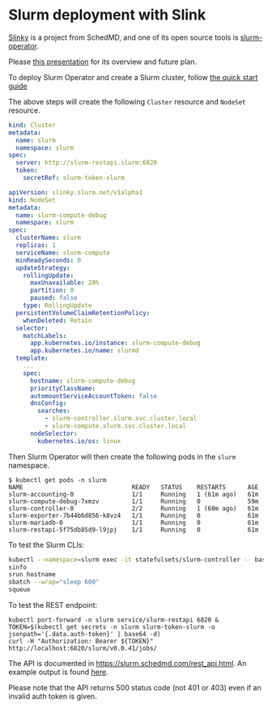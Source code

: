 # Slurm deployment with Slink

[Slinky](https://slinky.ai) is a project from SchedMD, and one of its open source tools
is [slurm-operator](https://github.com/SlinkyProject/slurm-operator).

Please [this presentation](https://slurm.schedmd.com/SLUG24/Slinky-Slurm-Operator.pdf) for its overview and future plan.

To deploy Slurm Operator and create a Slurm cluster,
follow [the quick start guide](https://github.com/SlinkyProject/slurm-operator/blob/main/docs/user/quickstart.md)

The above steps will create the following `Cluster` resource and `NodeSet` resource.

```yaml
kind: Cluster
metadata:
  name: slurm
  namespace: slurm
spec:
  server: http://slurm-restapi.slurm:6820
  token:
    secretRef: slurm-token-slurm
```

```yaml
apiVersion: slinky.slurm.net/v1alpha1
kind: NodeSet
metadata:
  name: slurm-compute-debug
  namespace: slurm
spec:
  clusterName: slurm
  replicas: 1
  serviceName: slurm-compute
  minReadySeconds: 0
  updateStrategy:
    rollingUpdate:
      maxUnavailable: 20%
      partition: 0
      paused: false
    type: RollingUpdate
  persistentVolumeClaimRetentionPolicy:
    whenDeleted: Retain
  selector:
    matchLabels:
      app.kubernetes.io/instance: slurm-compute-debug
      app.kubernetes.io/name: slurmd
  template:
    ...
    spec:
      hostname: slurm-compute-debug
      priorityClassName:
      automountServiceAccountToken: false
      dnsConfig:
        searches:
          - slurm-controller.slurm.svc.cluster.local
          - slurm-compute.slurm.svc.cluster.local
      nodeSelector:
        kubernetes.io/os: linux
```

Then Slurm Operator will then create the following pods in the `slurm` namespace.

```console
$ kubectl get pods -n slurm
NAME                              READY   STATUS    RESTARTS      AGE
slurm-accounting-0                1/1     Running   1 (61m ago)   61m
slurm-compute-debug-7xmzv         1/1     Running   0             59m
slurm-controller-0                2/2     Running   1 (60m ago)   61m
slurm-exporter-7b44b6d856-k8vz4   1/1     Running   0             61m
slurm-mariadb-0                   1/1     Running   0             61m
slurm-restapi-5f75db85d9-l9jpj    1/1     Running   0             61m
```


To test the Slurm CLIs:

```bash
kubectl --namespace=slurm exec -it statefulsets/slurm-controller -- bash --login
sinfo
srun hostname
sbatch --wrap="sleep 600"
squeue
```

To test the REST endpoint:

```console
kubectl port-forward -n slurm service/slurm-restapi 6820 &
TOKEN=$(kubectl get secrets -n slurm slurm-token-slurm -o jsonpath='{.data.auth-token}' | base64 -d)
curl -H "Authorization: Bearer ${TOKEN}" http://localhost:6820/slurm/v0.0.41/jobs/
```

The API is documented in https://slurm.schedmd.com/rest_api.html. An example output is found [here](https://gist.githubusercontent.com/kenji-cloudnatix/8803a89e86369d9c2fe6145c28eccffe/raw/8bd82f2dbaffbd1cef8e4df1667718e610e812cc/jobs.json).

Please note that the API returns 500 status code (not 401 or 403) even if an invalid auth token is given.
